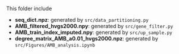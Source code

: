 This folder include

* **seq_dict.npz**: generated by `src/data_partitioning.py`
* **AMB_filtered_hvgs2000.npy**: generated by `src/gene_filter.py`
* **AMB_train_index_imputed.npy**: generated by `src/up_sample.py`
* **degree_matrix_AMB_a0.01_hvgs2000.npz**: generated by `src/Figures/AMB_analysis.ipynb`

